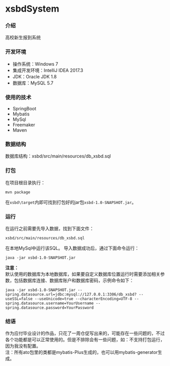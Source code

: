 # xsbdSystem

### 介绍
高校新生报到系统

### 开发环境
- 操作系统：Windows 7
- 集成开发环境：IntelliJ IDEA 2017.3
- JDK：Oracle JDK 1.8
- 数据库：MySQL 5.7

### 使用的技术
- SpringBoot  
- Mybatis  
- MySql  
- Freemaker
- Maven

### 数据结构 
数据库结构：xsbd/src/main/resources/db_xsbd.sql

### 打包
在项目根目录执行：
```
mvn package
```
在`xsbd\target`内即可找到打包好的jar包`xsbd-1.0-SNAPSHOT.jar`。

### 运行
在运行之前需要先导入数据，找到下面文件：  
```
xsbd/src/main/resources/db_xsbd.sql
```
在本地MySql中运行该SQL。
导入数据成功后，通过下面命令运行：
```
java -jar xsbd-1.0-SNAPSHOT.jar
```
**注意：**  
默认使用的数据库为本地数据库，如果要自定义数据库位置运行时需要添加相关参数，包括数据库连接、数据库账户和数据库密码，示例命令如下：
```
java -jar xsbd-1.0-SNAPSHOT.jar --spring.datasource.url=jdbc:mysql://127.0.0.1:3306/db_xsbd? --useSSL=false --useUnicode=true --characterEncoding=UTF-8 --spring.datasource.username=YourUsername --spring.datasource.password=YourPassword
```

### 结语
作为应付毕业设计的作品，只花了一周仓促写出来的，可能存在一些问题的，不过各个功能都是可以正常使用的。但是不排除会有一些问题，如：不支持打包运行，因为我没有配置。  
注：所有ato包里的类都是mybatis-Plus生成的，也可以用mybatis-generator生成。
